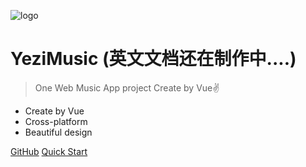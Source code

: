 ![logo](_media/icon.svg)

# YeziMusic (英文文档还在制作中....)

> One Web Music App project Create by Vue✌️

*  Create by Vue
*  Cross-platform
* Beautiful design

[GitHub](https://github.com/xieyezi/myMusic)
[Quick Start](#xingmuIntro)
